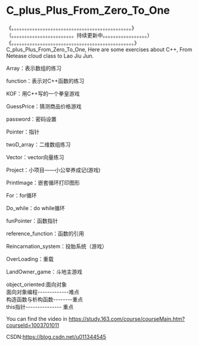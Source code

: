 # C_plus_Plus_From_Zero_To_One
《。。。。。。。。。。。。。。。。。。。。。。。。。。。。。。。。。。。。。。。。。。。。。。》
（。。。。。。。。。。。。。。。。。。。。。。。。持续更新中。。。。。。。。。。。。。。。。。）
《。。。。。。。。。。。。。。。。。。。。。。。。。。。。。。。。。。。。。。。。。。。。。。。》
C_plus_Plus_From_Zero_To_One,
Here are some exercises about C++,
From Netease cloud class to Lao Jiu Jun.

Array：表示数组的练习

function：表示对C++函数的练习

KOF：用C++写的一个拳皇游戏

GuessPrice：猜测商品价格游戏

password：密码设置

Pointer：指针

twoD_array：二维数组练习

Vector：vector向量练习

Project：小项目——小公举养成记(游戏)

PrintImage：嵌套循环打印图形

For：for循环

Do_while：do while循环

funPointer：函数指针

reference_function：函数的引用

Reincarnation_system：投胎系统（游戏）

OverLoading：重载

LandOwner_game：斗地主游戏

object_oriented:面向对象     
面向对象编程-------------难点    
构造函数与析构函数--------重点    
this指针--------------- 重点  

You can find the video in https://study.163.com/course/courseMain.htm?courseId=1003701011

CSDN:https://blog.csdn.net/u011344545
